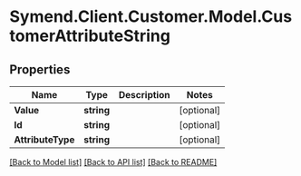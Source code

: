 # Symend.Client.Customer.Model.CustomerAttributeString

## Properties

Name | Type | Description | Notes
------------ | ------------- | ------------- | -------------
**Value** | **string** |  | [optional] 
**Id** | **string** |  | [optional] 
**AttributeType** | **string** |  | [optional] 

[[Back to Model list]](../README.md#documentation-for-models) [[Back to API list]](../README.md#documentation-for-api-endpoints) [[Back to README]](../README.md)


